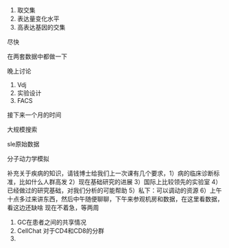 1. 取交集
2. 表达量变化水平
3. 高表达基因的交集

尽快

在两套数据中都做一下



晚上讨论

1. Vdj
2. 实验设计
3. FACS



接下来一个月的时间

大规模搜索

sle原始数据

分子动力学模拟

补充关于疾病的知识，请钱博士给我们上一次课有几个要求，1）病的临床诊断标准，比如什么人群高发 2）现在基础研究的进展 3）国际上比较领先的实验室 4）已经做过的研究基础，对我们分析的可能帮助 5）私下：可以调动的资源 6）上午十点多过来讲东西，然后中午随便聊聊，下午来参观机房和数据，在这里看数据，看这边还缺啥  现在不着急，等两周





1. GC在患者之间的共享情况
2. CellChat 对于CD4和CD8的分群
3. 

